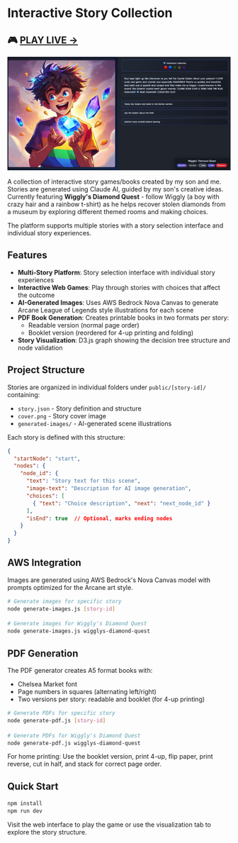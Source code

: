# Interactive Story Collection

## 🎮 [**PLAY LIVE →**](https://wigglys-diamond-quest.netlify.app/)

![Cover](public/preview.png)

A collection of interactive story games/books created by my son and me. Stories are generated using Claude AI, guided by my son's creative ideas. Currently featuring **Wiggly's Diamond Quest** - follow Wiggly (a boy with crazy hair and a rainbow t-shirt) as he helps recover stolen diamonds from a museum by exploring different themed rooms and making choices.

The platform supports multiple stories with a story selection interface and individual story experiences.

## Features

- **Multi-Story Platform**: Story selection interface with individual story experiences
- **Interactive Web Games**: Play through stories with choices that affect the outcome
- **AI-Generated Images**: Uses AWS Bedrock Nova Canvas to generate Arcane League of Legends style illustrations for each scene
- **PDF Book Generation**: Creates printable books in two formats per story:
  - Readable version (normal page order)
  - Booklet version (reordered for 4-up printing and folding)
- **Story Visualization**: D3.js graph showing the decision tree structure and node validation

## Project Structure

Stories are organized in individual folders under `public/[story-id]/` containing:
- `story.json` - Story definition and structure
- `cover.png` - Story cover image
- `generated-images/` - AI-generated scene illustrations

Each story is defined with this structure:

```json
{
  "startNode": "start",
  "nodes": {
    "node_id": {
      "text": "Story text for this scene",
      "image-text": "Description for AI image generation",
      "choices": [
        { "text": "Choice description", "next": "next_node_id" }
      ],
      "isEnd": true  // Optional, marks ending nodes
    }
  }
}
```

## AWS Integration

Images are generated using AWS Bedrock's Nova Canvas model with prompts optimized for the Arcane art style. 

```bash
# Generate images for specific story
node generate-images.js [story-id]

# Generate images for Wiggly's Diamond Quest
node generate-images.js wigglys-diamond-quest
```

## PDF Generation

The PDF generator creates A5 format books with:
- Chelsea Market font
- Page numbers in squares (alternating left/right)
- Two versions per story: readable and booklet (for 4-up printing)

```bash
# Generate PDFs for specific story
node generate-pdf.js [story-id]

# Generate PDFs for Wiggly's Diamond Quest
node generate-pdf.js wigglys-diamond-quest
```

For home printing: Use the booklet version, print 4-up, flip paper, print reverse, cut in half, and stack for correct page order.

## Quick Start

```bash
npm install
npm run dev
```

Visit the web interface to play the game or use the visualization tab to explore the story structure.